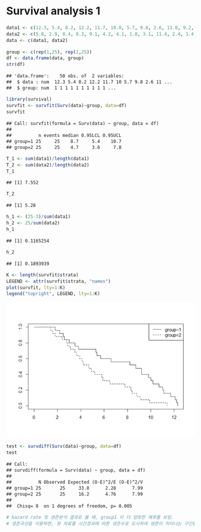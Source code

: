 Survival analysis 1
================

``` r
data1 <- c(12.3, 5.4, 8.2, 12.2, 11.7, 10.0, 5.7, 9.8, 2.6, 11.0, 9.2, 12.1, 6.6, 2.2, 1.8, 10.2, 10.7, 11.1, 5.3, 3.5, 9.2, 2.5, 8.7, 3.8, 3.0)
data2 <- c(5.8, 2.9, 8.4, 8.3, 9.1, 4.2, 4.1, 1.8, 3.1, 11.4, 2.4, 1.4, 5.9, 1.6, 2.8, 4.9, 3.5, 6.5, 9.9, 3.6, 5.2, 8.8, 7.8, 4.7, 3.9)
data <- c(data1, data2)
```

``` r
group <- c(rep(1,25), rep(2,25))
df <- data.frame(data, group)
str(df)
```

    ## 'data.frame':    50 obs. of  2 variables:
    ##  $ data : num  12.3 5.4 8.2 12.2 11.7 10 5.7 9.8 2.6 11 ...
    ##  $ group: num  1 1 1 1 1 1 1 1 1 1 ...

``` r
library(survival)
survfit <- survfit(Surv(data)~group, data=df)
survfit
```

    ## Call: survfit(formula = Surv(data) ~ group, data = df)
    ## 
    ##          n events median 0.95LCL 0.95UCL
    ## group=1 25     25    8.7     5.4    10.7
    ## group=2 25     25    4.7     3.6     7.8

``` r
T_1 <- sum(data1)/length(data1)
T_2 <- sum(data2)/length(data2)
T_1
```

    ## [1] 7.552

``` r
T_2
```

    ## [1] 5.28

``` r
h_1 <- (25-3)/sum(data1)
h_2 <- 25/sum(data2)
h_1
```

    ## [1] 0.1165254

``` r
h_2
```

    ## [1] 0.1893939

``` r
K <- length(survfit$strata)
LEGEND <- attr(survfit$strata, "names")
plot(survfit, lty=1:K)
legend("topright", LEGEND, lty=1:K)
```

![](생존분석-과제-1_files/figure-markdown_github/unnamed-chunk-6-1.png)

``` r
test <- survdiff(Surv(data)~group, data=df)
test
```

    ## Call:
    ## survdiff(formula = Surv(data) ~ group, data = df)
    ## 
    ##          N Observed Expected (O-E)^2/E (O-E)^2/V
    ## group=1 25       25     33.8      2.28      7.99
    ## group=2 25       25     16.2      4.76      7.99
    ## 
    ##  Chisq= 8  on 1 degrees of freedom, p= 0.005

``` r
# hazard rate 및 생존분석 결과로 볼 때, group1 이 더 양호한 예후를 보임.
# 생존곡선을 이용하면, 원 자료를 시간경과에 따른 생존수로 도시하여 생존이 차이나는 구간을 알 수 있음.
```
